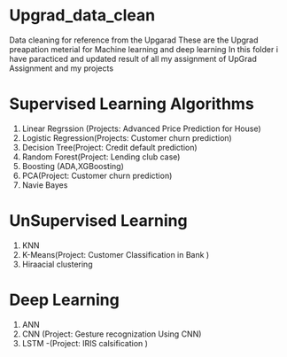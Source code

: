 # Upgrad_data_clean
Data cleaning for reference from the Upgarad
These are the Upgrad preapation meterial for Machine learning and deep learning 
In this folder i have paracticed and updated result of all my assignment of UpGrad Assignment and my projects 

# Supervised Learning Algorithms
 1. Linear Regrssion (Projects: Advanced Price Prediction for House)
 2. Logistic Regression(Projects: Customer churn prediction)
 3. Decision Tree(Project: Credit default prediction)
 4. Random Forest(Project: Lending club case)
 5. Boosting (ADA,XGBoosting)
 6. PCA(Project: Customer churn prediction)
 7. Navie Bayes

# UnSupervised Learning
1. KNN 
2. K-Means(Project: Customer Classification in Bank  )
3. Hiraacial clustering

# Deep Learning
1. ANN
2. CNN (Project: Gesture recognization Using CNN)
3. LSTM -(Project: IRIS calsification )
